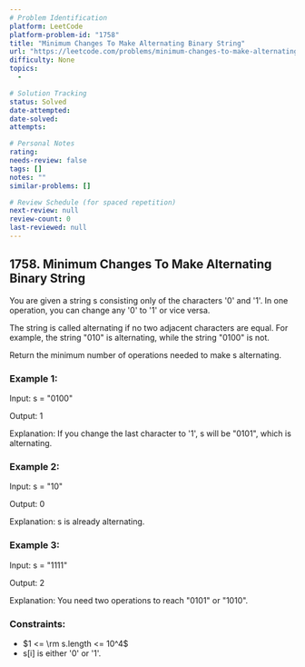 ```yaml
---
# Problem Identification
platform: LeetCode
platform-problem-id: "1758"
title: "Minimum Changes To Make Alternating Binary String"
url: "https://leetcode.com/problems/minimum-changes-to-make-alternating-binary-string/"
difficulty: None
topics:
  -

# Solution Tracking
status: Solved
date-attempted:
date-solved:
attempts:

# Personal Notes
rating:
needs-review: false
tags: []
notes: ""
similar-problems: []

# Review Schedule (for spaced repetition)
next-review: null
review-count: 0
last-reviewed: null
---
```


## 1758. Minimum Changes To Make Alternating Binary String

You are given a string s consisting only of the characters '0' and '1'. In one operation, you can change any '0' to '1' or vice versa.

The string is called alternating if no two adjacent characters are equal. For example, the string "010" is alternating, while the string "0100" is not.

Return the minimum number of operations needed to make s alternating.

### Example 1:

Input: s = "0100"

Output: 1

Explanation: If you change the last character to '1', s will be "0101", which is alternating.

### Example 2:

Input: s = "10"

Output: 0

Explanation: s is already alternating.

### Example 3:

Input: s = "1111"

Output: 2

Explanation: You need two operations to reach "0101" or "1010".

### Constraints:

- $1 <= \rm s.length <= 10^4$
- s[i] is either '0' or '1'.
